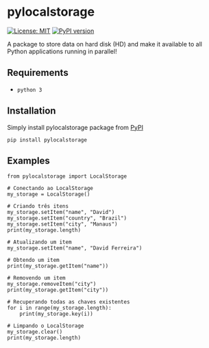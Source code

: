 # pylocalstorage

[![License: MIT](https://img.shields.io/badge/License-MIT-yellow.svg)](https://github.com/ferreirad08/pylocalstorage/blob/main/LICENSE)
[![PyPI version](https://badge.fury.io/py/pylocalstorage.svg)](https://badge.fury.io/py/pylocalstorage)

A package to store data on hard disk (HD) and make it available to all Python applications running in parallel!

## Requirements
* `python 3`

## Installation

Simply install pylocalstorage package from [PyPI](https://pypi.org/project/pylocalstorage/)

    pip install pylocalstorage

## Examples

    from pylocalstorage import LocalStorage

    # Conectando ao LocalStorage
    my_storage = LocalStorage()

    # Criando três itens
    my_storage.setItem("name", "David")
    my_storage.setItem("country", "Brazil")
    my_storage.setItem("city", "Manaus")
    print(my_storage.length)

    # Atualizando um item
    my_storage.setItem("name", "David Ferreira")

    # Obtendo um item
    print(my_storage.getItem("name"))

    # Removendo um item
    my_storage.removeItem("city")
    print(my_storage.getItem("city"))

    # Recuperando todas as chaves existentes
    for i in range(my_storage.length):
        print(my_storage.key(i))

    # Limpando o LocalStorage
    my_storage.clear()
    print(my_storage.length)
